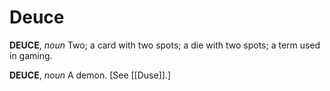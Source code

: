 # Deuce

**DEUCE**, _noun_ Two; a card with two spots; a die with two spots; a term used in gaming.

**DEUCE**, _noun_ A demon. \[See [[Duse]].\]